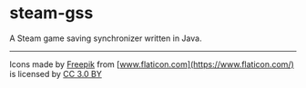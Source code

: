 # steam-gss
A Steam game saving synchronizer written in Java.

----

Icons made by [Freepik](http://www.freepik.com)
from [www.flaticon.com](https://www.flaticon.com/) is licensed by 
[CC 3.0 BY](http://creativecommons.org/licenses/by/3.0/)